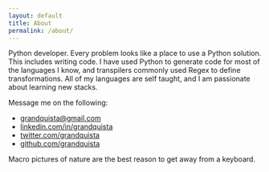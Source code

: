 ```yaml
---
layout: default
title: About
permalink: /about/
---
```


Python developer. Every problem looks like a place to use a Python solution. This includes writing code. I have used Python to generate code for most of the languages I know, and transpilers commonly used Regex to define transformations. All of my languages are self taught, and I am passionate about learning new stacks.

Message me on the following:
- [grandquista@gmail.com](grandquista@gmail.com)
- [linkedin.com/in/grandquista](linkedin.com/in/grandquista)
- [twitter.com/grandquista](twitter.com/grandquista)
- [github.com/grandquista](github.com/grandquista)

Macro pictures of nature are the best reason to get away from a keyboard.
